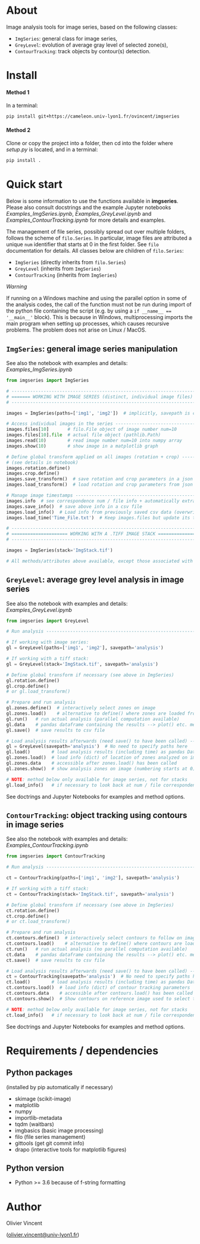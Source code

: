 About
=====

Image analysis tools for image series, based on the following classes:

- `ImgSeries`: general class for image series,
- `GreyLevel`: evolution of average gray level of selected zone(s),
- `ContourTracking`: track objects by contour(s) detection.


Install
=======

#### Method 1
In a terminal:
```bash
pip install git+https://cameleon.univ-lyon1.fr/ovincent/imgseries
```

#### Method 2
Clone or copy the project into a folder, then cd into the folder where *setup.py* is located, and in a terminal:
```bash
pip install .
```

Quick start
===========

Below is some information to use the functions available in **imgseries**. Please also consult docstrings and the example Jupyter notebooks *Examples_ImgSeries.ipynb*, *Examples_GreyLevel.ipynb* and *Examples_ContourTracking.ipynb* for more details and examples.


The management of file series, possibly spread out over multiple folders, follows the scheme of `filo.Series`. In particular, image files are attributed a unique `num` identifier that starts at 0 in the first folder. See `filo` documentation for details. All classes below are children of `filo.Series`:

- `ImgSeries` (directly inherits from `filo.Series`)
- `GreyLevel` (inherits from `ImgSeries`)
- `ContourTracking` (inherits from `ImgSeries`)

*Warning*

If running on a Windows machine and using the parallel option in some of the analysis codes, the call of the function must not be run during import of the python file containing the script (e.g. by using a `if __name__ == '__main__'` block). This is because in Windows, multiprocessing imports the main program when setting up processes, which causes recursive problems. The problem does not arise on Linux / MacOS.


`ImgSeries`: general image series manipulation
----------------------------------------------

See also the notebook with examples and details: *Examples_ImgSeries.ipynb*

```python
from imgseries import ImgSeries

# ----------------------------------------------------------------------------
# ======= WORKING WITH IMAGE SERIES (distinct, individual image files) =======
# ----------------------------------------------------------------------------

images = ImgSeries(paths=['img1', 'img2'])  # implicitly, savepath is current directory

# Access individual images in the series -------------------------------------
images.files[10]       # filo.File object of image number num=10
images.files[10].file  # actual file object (pathlib.Path)
images.read(10)        # read image number num=10 into numpy array
images.show(10)        # show image in a matplotlib graph

# Define global transform applied on all images (rotation + crop) ------------
# (see details in notebook)
images.rotation.define()
images.crop.define()
images.save_transform()  # save rotation and crop parameters in a json file
images.load_transform()  # load rotation and crop parameters from json file

# Manage image timestamps ----------------------------------------------------
images.info  # see correspondence num / file info + automatically extracted image time
images.save_info()  # save above info in a csv file
images.load_info()  # Load info from previously saved csv data (overwrites images.files)
images.load_time('Time_File.txt')  # Keep images.files but update its time information with data from an external csv file.

# ----------------------------------------------------------------------------
# ===================== WORKING WITH A .TIFF IMAGE STACK =====================
# ----------------------------------------------------------------------------

images = ImgSeries(stack='ImgStack.tif')

# All methods/attributes above available, except those associated with timestamps
```


`GreyLevel`: average grey level analysis in image series
--------------------------------------------------------

See also the notebook with examples and details: *Examples_GreyLevel.ipynb*

```python
from imgseries import GreyLevel

# Run analysis ---------------------------------------------------------------

# If working with image series:
gl = GreyLevel(paths=['img1', 'img2'], savepath='analysis')

# If working with a tiff stack:
gl = GreyLevel(stack='ImgStack.tif', savepath='analysis')

# Define global transform if necessary (see above in ImgSeries)
gl.rotation.define()
gl.crop.define()
# or gl.load_transform()

# Prepare and run analysis
gl.zones.define()  # interactively select zones on image
gl.zones.load()    # alternative to define() where zones are loaded from saved metadata
gl.run()   # run actual analysis (parallel computation available)
gl.data    # pandas dataframe containing the results --> plot() etc. methods available
gl.save()  # save results to csv file

# Load analysis results afterwards (need save() to have been called) ---------
gl = GreyLevel(savepath='analysis')  # No need to specify paths here
gl.load()        # load analysis results (including time) as pandas DataFrame
gl.zones.load()  # load info (dict) of location of zones analyzed on images
gl.zones.data    # accessible after zones.load() has been called
gl.zones.show()  # show analysis zones on image (numbering starts at 0)

# NOTE: method below only available for image series, not for stacks
gl.load_info()   # if necessary to look back at num / file correspondence
```

See doctrings and Jupyter Notebooks for examples and method options.


`ContourTracking`: object tracking using contours in image series
-----------------------------------------------------------------

See also the notebook with examples and details: *Examples_ContourTracking.ipynb*

```python
from imgseries import ContourTracking

# Run analysis ---------------------------------------------------------------

ct = ContourTracking(paths=['img1', 'img2'], savepath='analysis')

# If working with a tiff stack:
ct = ContourTracking(stack='ImgStack.tif', savepath='analysis')

# Define global transform if necessary (see above in ImgSeries)
ct.rotation.define()
ct.crop.define()
# or ct.load_transform()

# Prepare and run analysis
ct.contours.define()  # interactively select contours to follow on image
ct.contours.load()    # alternative to define() where contours are loaded from saved metadata
ct.run()   # run actual analysis (no parallel computation available)
ct.data    # pandas dataframe containing the results --> plot() etc. methods available
ct.save()  # save results to csv file

# Load analysis results afterwards (need save() to have been called) ---------
ct = ContourTracking(savepath='analysis')  # No need to specify paths here
ct.load()        # load analysis results (including time) as pandas DataFrame
ct.contours.load()  # load info (dict) of contour tracking parameters
ct.contours.data    # accessible after contours.load() has been called
ct.contours.show()  # Show contours on reference image used to select them

# NOTE: method below only available for image series, not for stacks
ct.load_info()   # if necessary to look back at num / file correspondence
```

See doctrings and Jupyter Notebooks for examples and method options.


# Requirements / dependencies

## Python packages

(installed by pip automatically if necessary)
- skimage (scikit-image)
- matplotlib
- numpy
- importlib-metadata
- tqdm (waitbars)
- imgbasics (basic image processing)
- filo (file series management)
- gittools (get git commit info)
- drapo (interactive tools for matplotlib figures)


## Python version
- Python >= 3.6 because of f-string formatting

# Author

Olivier Vincent

(olivier.vincent@univ-lyon1.fr)
